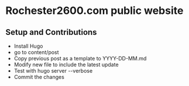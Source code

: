 Rochester2600.com public website
===========

## Setup and Contributions


* Install Hugo
* go to content/post
* Copy previous post as a template to YYYY-DD-MM.md
* Modify new file to include the latest update
* Test with hugo server --verbose
* Commit the changes
